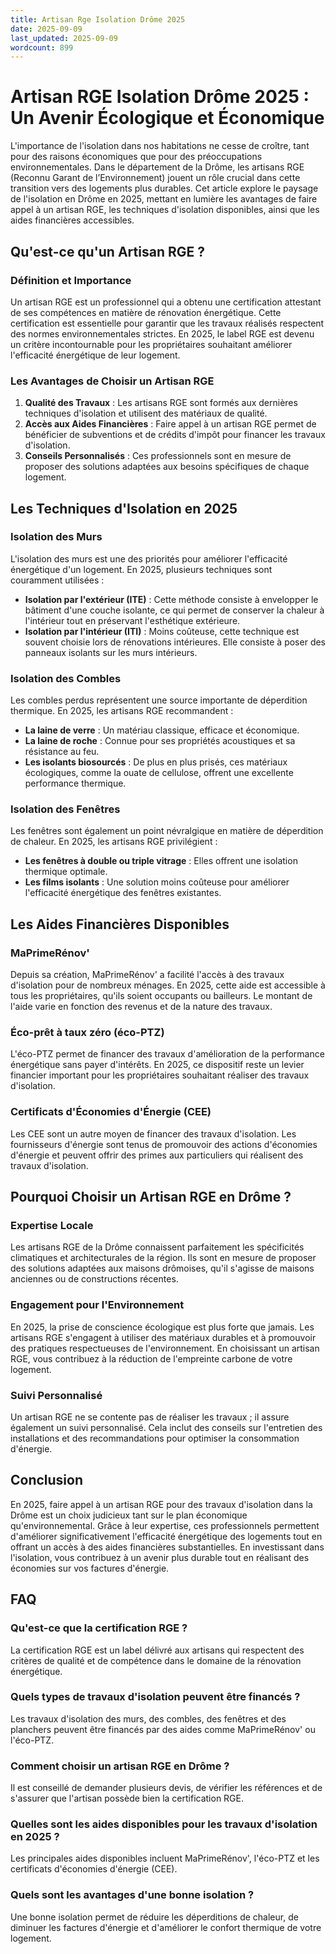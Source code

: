 ```yaml
---
title: Artisan Rge Isolation Drôme 2025
date: 2025-09-09
last_updated: 2025-09-09
wordcount: 899
---
```


# Artisan RGE Isolation Drôme 2025 : Un Avenir Écologique et Économique

L'importance de l'isolation dans nos habitations ne cesse de croître, tant pour des raisons économiques que pour des préoccupations environnementales. Dans le département de la Drôme, les artisans RGE (Reconnu Garant de l’Environnement) jouent un rôle crucial dans cette transition vers des logements plus durables. Cet article explore le paysage de l'isolation en Drôme en 2025, mettant en lumière les avantages de faire appel à un artisan RGE, les techniques d'isolation disponibles, ainsi que les aides financières accessibles.

## Qu'est-ce qu'un Artisan RGE ?

### Définition et Importance

Un artisan RGE est un professionnel qui a obtenu une certification attestant de ses compétences en matière de rénovation énergétique. Cette certification est essentielle pour garantir que les travaux réalisés respectent des normes environnementales strictes. En 2025, le label RGE est devenu un critère incontournable pour les propriétaires souhaitant améliorer l'efficacité énergétique de leur logement.

### Les Avantages de Choisir un Artisan RGE

1. **Qualité des Travaux** : Les artisans RGE sont formés aux dernières techniques d'isolation et utilisent des matériaux de qualité.
2. **Accès aux Aides Financières** : Faire appel à un artisan RGE permet de bénéficier de subventions et de crédits d'impôt pour financer les travaux d'isolation.
3. **Conseils Personnalisés** : Ces professionnels sont en mesure de proposer des solutions adaptées aux besoins spécifiques de chaque logement.

## Les Techniques d'Isolation en 2025

### Isolation des Murs

L'isolation des murs est une des priorités pour améliorer l'efficacité énergétique d'un logement. En 2025, plusieurs techniques sont couramment utilisées :

- **Isolation par l'extérieur (ITE)** : Cette méthode consiste à envelopper le bâtiment d'une couche isolante, ce qui permet de conserver la chaleur à l'intérieur tout en préservant l'esthétique extérieure.
- **Isolation par l'intérieur (ITI)** : Moins coûteuse, cette technique est souvent choisie lors de rénovations intérieures. Elle consiste à poser des panneaux isolants sur les murs intérieurs.

### Isolation des Combles

Les combles perdus représentent une source importante de déperdition thermique. En 2025, les artisans RGE recommandent :

- **La laine de verre** : Un matériau classique, efficace et économique.
- **La laine de roche** : Connue pour ses propriétés acoustiques et sa résistance au feu.
- **Les isolants biosourcés** : De plus en plus prisés, ces matériaux écologiques, comme la ouate de cellulose, offrent une excellente performance thermique.

### Isolation des Fenêtres

Les fenêtres sont également un point névralgique en matière de déperdition de chaleur. En 2025, les artisans RGE privilégient :

- **Les fenêtres à double ou triple vitrage** : Elles offrent une isolation thermique optimale.
- **Les films isolants** : Une solution moins coûteuse pour améliorer l'efficacité énergétique des fenêtres existantes.

## Les Aides Financières Disponibles

### MaPrimeRénov'

Depuis sa création, MaPrimeRénov' a facilité l'accès à des travaux d'isolation pour de nombreux ménages. En 2025, cette aide est accessible à tous les propriétaires, qu'ils soient occupants ou bailleurs. Le montant de l'aide varie en fonction des revenus et de la nature des travaux.

### Éco-prêt à taux zéro (éco-PTZ)

L'éco-PTZ permet de financer des travaux d'amélioration de la performance énergétique sans payer d'intérêts. En 2025, ce dispositif reste un levier financier important pour les propriétaires souhaitant réaliser des travaux d'isolation.

### Certificats d'Économies d'Énergie (CEE)

Les CEE sont un autre moyen de financer des travaux d'isolation. Les fournisseurs d'énergie sont tenus de promouvoir des actions d'économies d'énergie et peuvent offrir des primes aux particuliers qui réalisent des travaux d'isolation.

## Pourquoi Choisir un Artisan RGE en Drôme ?

### Expertise Locale

Les artisans RGE de la Drôme connaissent parfaitement les spécificités climatiques et architecturales de la région. Ils sont en mesure de proposer des solutions adaptées aux maisons drômoises, qu'il s'agisse de maisons anciennes ou de constructions récentes.

### Engagement pour l'Environnement

En 2025, la prise de conscience écologique est plus forte que jamais. Les artisans RGE s'engagent à utiliser des matériaux durables et à promouvoir des pratiques respectueuses de l'environnement. En choisissant un artisan RGE, vous contribuez à la réduction de l'empreinte carbone de votre logement.

### Suivi Personnalisé

Un artisan RGE ne se contente pas de réaliser les travaux ; il assure également un suivi personnalisé. Cela inclut des conseils sur l'entretien des installations et des recommandations pour optimiser la consommation d'énergie.

## Conclusion

En 2025, faire appel à un artisan RGE pour des travaux d'isolation dans la Drôme est un choix judicieux tant sur le plan économique qu'environnemental. Grâce à leur expertise, ces professionnels permettent d'améliorer significativement l'efficacité énergétique des logements tout en offrant un accès à des aides financières substantielles. En investissant dans l'isolation, vous contribuez à un avenir plus durable tout en réalisant des économies sur vos factures d'énergie.

## FAQ

### Qu'est-ce que la certification RGE ?

La certification RGE est un label délivré aux artisans qui respectent des critères de qualité et de compétence dans le domaine de la rénovation énergétique.

### Quels types de travaux d'isolation peuvent être financés ?

Les travaux d'isolation des murs, des combles, des fenêtres et des planchers peuvent être financés par des aides comme MaPrimeRénov' ou l'éco-PTZ.

### Comment choisir un artisan RGE en Drôme ?

Il est conseillé de demander plusieurs devis, de vérifier les références et de s'assurer que l'artisan possède bien la certification RGE.

### Quelles sont les aides disponibles pour les travaux d'isolation en 2025 ?

Les principales aides disponibles incluent MaPrimeRénov', l'éco-PTZ et les certificats d'économies d'énergie (CEE).

### Quels sont les avantages d'une bonne isolation ?

Une bonne isolation permet de réduire les déperditions de chaleur, de diminuer les factures d'énergie et d'améliorer le confort thermique de votre logement.